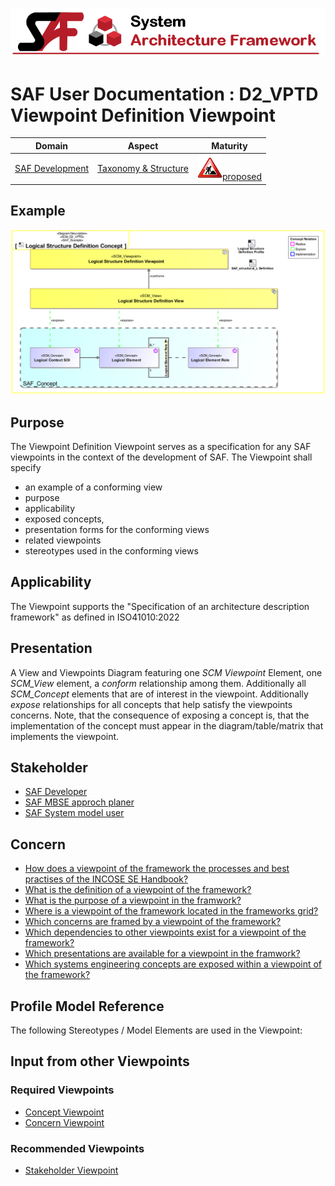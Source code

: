 ![System Architecture Framework](../diagrams/Banner_SAF.png)
# SAF User Documentation : **D2_VPTD** Viewpoint Definition Viewpoint
|**Domain**|**Aspect**|**Maturity**|
| --- | --- | --- |
|[SAF Development](../domains.md#Domain-SAF-Development)|[Taxonomy & Structure](../aspects.md#Aspect-Taxonomy-&-Structure)|![Proposed](../diagrams/Under_construction_icon-red.svg )[proposed](../using-saf/maturity.md#proposed)|
## Example
![Viewpoint-Definition-Viewpoint-primary-example.svg](../diagrams/vp-examples/Viewpoint-Definition-Viewpoint-primary-example.svg)
## Purpose
The Viewpoint Definition Viewpoint serves as a specification for any SAF viewpoints in the context of the development of SAF.
The Viewpoint shall specify
* an example of a conforming view
 * purpose
 * applicability 
 * exposed concepts,
 * presentation forms for the conforming views
 * related viewpoints
 * stereotypes used in the conforming views 
## Applicability
The Viewpoint supports the  "Specification of an architecture description framework" as defined in ISO41010:2022
## Presentation
A View and Viewpoints Diagram featuring one *SCM Viewpoint* Element, one *SCM_View* element, a *conform* relationship among them. Additionally all *SCM_Concept* elements that are of interest in the viewpoint. Additionally *expose* relationships for all concepts that help satisfy the viewpoints concerns.
Note, that the consequence of exposing a concept is, that the implementation of the concept must appear in the diagram/table/matrix that implements the viewpoint.

## Stakeholder
* [SAF Developer](../stakeholders.md#SAF-Developer)
* [SAF MBSE approch planer](../stakeholders.md#SAF-MBSE-approch-planer)
* [SAF System model user](../stakeholders.md#SAF-System-model-user)
## Concern
* [How does a viewpoint of the framework the processes and best practises of the INCOSE SE Handbook?](../concerns.md#_2024x_26f0132_1719130644780_901120_14852)
* [What is the definition of a viewpoint of the framework?](../concerns.md#_2024x_26f0132_1719130113094_957740_14764)
* [What is the purpose of a viewpoint in the framwork?](../concerns.md#_2024x_26f0132_1719130556191_78836_14843)
* [Where is a viewpoint of the framework located in the frameworks grid?](../concerns.md#_2024x_26f0132_1719130165383_541840_14769)
* [Which concerns are framed by a viewpoint of the framework?](../concerns.md#_2024x_26f0132_1719130076292_184990_14761)
* [Which dependencies to other viewpoints exist for a viewpoint of the framework?](../concerns.md#_2024x_26f0132_1719130608615_351381_14849)
* [Which presentations are available for a viewpoint in the framwork?](../concerns.md#_2024x_26f0132_1719130583650_18980_14846)
* [Which systems engineering concepts are exposed within a viewpoint of the framework?](../concerns.md#_2024x_26f0132_1719130002321_367858_14758)
## Profile Model Reference
The following Stereotypes / Model Elements are used in the Viewpoint:
## Input from other Viewpoints
### Required Viewpoints
* [Concept Viewpoint](Concept-Viewpoint.md)
* [Concern Viewpoint](Concern-Viewpoint.md)
### Recommended Viewpoints
* [Stakeholder Viewpoint](Stakeholder-Viewpoint.md)
